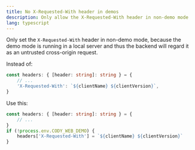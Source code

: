 ```yaml
---
title: No X-Requested-With header in demos
description: Only allow the X-Requested-With header in non-demo mode
lang: typescript
---
```


Only set the `X-Requested-With` header in non-demo mode, because the demo mode is running in a local server and thus the backend will regard it as an untrusted cross-origin request.

Instead of:

```typescript
const headers: { [header: string]: string } = {
    // ...
    'X-Requested-With': `${clientName} ${clientVersion}`,
}
```

Use this:

```typescript
const headers: { [header: string]: string } = {
    // ...
}
if (!process.env.CODY_WEB_DEMO) {
    headers['X-Requested-With'] = `${clientName} ${clientVersion}`
}
```
